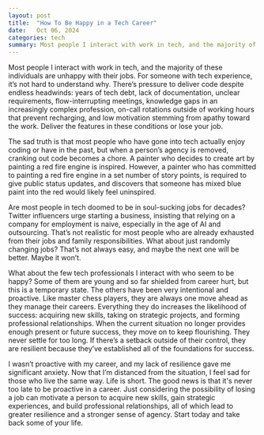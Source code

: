 ```yaml
---
layout: post
title:  "How To Be Happy in a Tech Career"
date:   Oct 06, 2024
categories: tech
summary: Most people I interact with work in tech, and the majority of these individuals are unhappy with their jobs. For someone with tech experience, it’s not hard to understand why. There’s pressure to deliver code despite endless headwinds...
---
```


Most people I interact with work in tech, and the majority of these individuals are unhappy with their jobs. For someone with tech experience, it’s not hard to understand why. There’s pressure to deliver code despite endless headwinds: years of tech debt, lack of documentation, unclear requirements, flow-interrupting meetings, knowledge gaps in an increasingly complex profession, on-call rotations outside of working hours that prevent recharging, and low motivation stemming from apathy toward the work. Deliver the features in these conditions or lose your job.

The sad truth is that most people who have gone into tech actually enjoy coding or have in the past, but when a person’s agency is removed, cranking out code becomes a chore. A painter who decides to create art by painting a red fire engine is inspired. However, a painter who has committed to painting a red fire engine in a set number of story points, is required to give public status updates, and discovers that someone has mixed blue paint into the red would likely feel uninspired. 

Are most people in tech doomed to be in soul-sucking jobs for decades? Twitter influencers urge starting a business, insisting that relying on a company for employment is naive, especially in the age of AI and outsourcing. That’s not realistic for most people who are already exhausted from their jobs and family responsibilities. What about just randomly changing jobs? That’s not always easy, and maybe the next one will be better. Maybe it won’t. 

What about the few tech professionals I interact with who seem to be happy? Some of them are young and so far shielded from career hurt, but this is a temporary state. The others have been very intentional and proactive. Like master chess players, they are always one move ahead as they manage their careers. Everything they do increases the likelihood of success: acquiring new skills, taking on strategic projects, and forming professional relationships. When the current situation no longer provides enough present or future success, they move on to keep flourishing. They never settle for too long. If there’s a setback outside of their control, they are resilient because they’ve established all of the foundations for success. 

I wasn’t proactive with my career, and my lack of resilience gave me significant anxiety. Now that I’m distanced from the situation, I feel sad for those who live the same way. Life is short. The good news is that it's never too late to be proactive in a career. Just considering the possibility of losing a job can motivate a person to acquire new skills, gain strategic experiences, and build professional relationships, all of which lead to greater resilience and a stronger sense of agency. Start today and take back some of your life.
